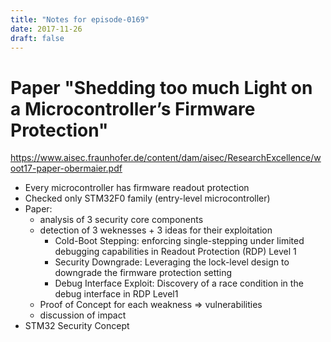 ```yaml
---
title: "Notes for episode-0169"
date: 2017-11-26
draft: false
---
```



# Paper "Shedding too much Light on a Microcontroller’s Firmware Protection"
 https://www.aisec.fraunhofer.de/content/dam/aisec/ResearchExcellence/woot17-paper-obermaier.pdf

- Every microcontroller has firmware readout protection
- Checked only STM32F0 family (entry-level microcontroller)
- Paper:
    - analysis of 3 security core components
    - detection of 3 weknesses + 3 ideas for their exploitation
        - Cold-Boot Stepping: enforcing single-stepping under limited debugging capabilities in Readout Protection (RDP) Level 1
        - Security Downgrade: Leveraging the lock-level design to downgrade the firmware protection setting
        - Debug Interface Exploit: Discovery of a race condition in the debug interface in RDP Level1
    - Proof of Concept for each weakness => vulnerabilities
    - discussion of impact
- STM32 Security Concept
